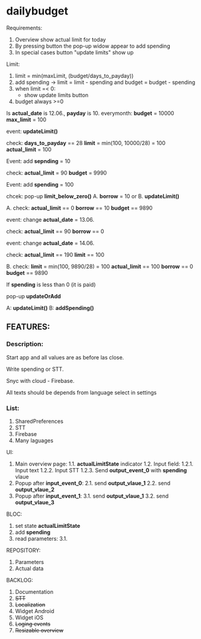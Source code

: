 # dailybudget

Requirements:

1. Overview show actual limit for today
2. By pressing button the pop-up widow appear to add spending
3. In special cases button "update limits" show up

Limit:
1. limit = min(maxLimit, (budget/days_to_payday))
2. add spending -> limit = limit - spending and budget = budget - spending
3. when limit =< 0:
    - show update limits button
4. budget always >=0





Is __actual_date__ is 12.06., __payday__ is 10. everymonth:
__budget__ = 10000
__max_limit__ = 100

event:
__updateLimit()__

check:
__days_to_payday__ == 28
__limit__ = min(100, 10000/28) = 100
__actual_limit__ = 100

Event:
add __sepnding__ = 10

check:
__actual_limit__ = 90
__budget__ = 9990

Event:
add __spending__ = 100

chcek:
pop-up __limit_below_zero()__
    A. __borrow__ = 10
    or
    B. __updateLimit()__


A.
check:
__actual_limit__ == 0
__borrow__ == 10
__budget__ == 9890

event:
change __actual_date__ = 13.06.

check:
__actual_limit__ == 90
__borrow__ == 0

event:
change __actual_date__ = 14.06.

check:
__actual_limit__ == 190
__limit__ == 100

B.
check:
__limit__ = min(100, 9890/28) = 100
__actual_limit__ == 100
__borrow__ == 0
__budget__ == 9890


If __spending__ is less than 0 (it is paid)

pop-up __updateOrAdd__

A: __updateLimit()__
B: __addSpending()__




## FEATURES:

### Description:

Start app and all values are as before las close.

Write spending or STT.

Snyc with cloud - Firebase.

All texts should be depends from language select in settings

### List:
1. SharedPreferences
2. STT
3. Firebase
4. Many laguages




UI:
1. Main overview page:
    1.1. __actualLimitState__ indicator
    1.2. Input field:
        1.2.1. Input text
        1.2.2. Input STT
        1.2.3. Send __output_event_0__ with __spending__ vlaue
2. Popup after __input_event_0__:
    2.1. send __output_vlaue_1__
    2.2. send __output_vlaue_2__
3. Popup after __input_event_1__:
    3.1. send __output_vlaue_1__
    3.2. send __output_vlaue_3__


BLOC:
1. set state __actualLimitState__
2. add __spending__
3. read parameters:
    3.1.

REPOSITORY:
1. Parameters
2. Actual data




BACKLOG:

1. Documentation
2. ~~STT~~
3. ~~Localization~~
4. Widget Android
5. Widget iOS
6. ~~Loging events~~
7. ~~Resizable overview~~


